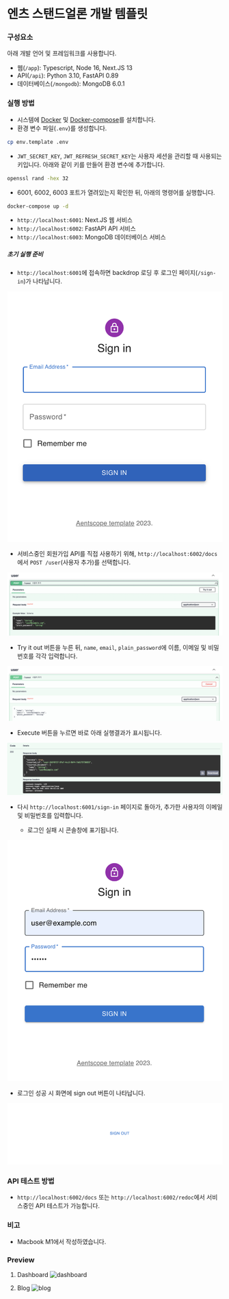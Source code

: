 # 엔츠 스탠드얼론 개발 템플릿

### 구성요소

아래 개발 언어 및 프레임워크를 사용합니다.

- 웹(`/app`): Typescript, Node 16, Next.JS 13
- API(`/api`): Python 3.10, FastAPI 0.89
- 데이터베이스(`/mongodb`): MongoDB 6.0.1

### 실행 방법

- 시스템에 [Docker](https://docs.docker.com/engine/install/) 및 [Docker-compose](https://docs.docker.com/compose/install/)를 설치합니다.
- 환경 변수 파일(`.env`)를 생성합니다. 
```bash
cp env.template .env
```

- `JWT_SECRET_KEY`, `JWT_REFRESH_SECRET_KEY`는 사용자 세션을 관리할 때 사용되는 키입니다. 아래와 같이 키를 만들어 환경 변수에 추가합니다.
```bash
openssl rand -hex 32
```


- 6001, 6002, 6003 포트가 열려있는지 확인한 뒤, 아래의 명령어를 실행합니다.

```bash
docker-compose up -d
```

- `http://localhost:6001`: Next.JS 웹 서비스
- `http://localhost:6002`: FastAPI API 서비스
- `http://localhost:6003`: MongoDB 데이터베이스 서비스

##### 초기 실행 준비

- `http://localhost:6001`에 접속하면 backdrop 로딩 후 로그인 페이지(`/sign-in`)가 나타납니다.

![로그인 페이지](./readme-assets/00-app-signin.png)

- 서비스중인 회원가입 API를 직접 사용하기 위해, `http://localhost:6002/docs`에서 `POST /user`(사용자 추가)를 선택합니다.

![사용자 추가 API](./readme-assets/01-api-post-user.png)

- Try it out 버튼을 누른 뒤, `name`, `email`, `plain_password`에 이름, 이메일 및 비밀번호를 각각 입력합니다.

![사용자 추가 API 입력](./readme-assets/02-api-post-user-input.png)

- Execute 버튼을 누르면 바로 아래 실행결과가 표시됩니다.

![사용자 추가 API 출력](./readme-assets/03-api-post-user-output.png)

- 다시 `http://localhost:6001/sign-in` 페이지로 돌아가, 추가한 사용자의 이메일 및 비밀번호를 입력합니다.

  - 로그인 실패 시 콘솔창에 표기됩니다.

![로그인페이지 입력](./readme-assets/04-app-signin-input.png)


- 로그인 성공 시 화면에 sign out 버튼이 나타납니다.

![로그인 후 메인 페이지](./readme-assets/05-app-index.png)

### API 테스트 방법

- `http://localhost:6002/docs` 또는 `http://localhost:6002/redoc`에서 서비스중인 API 테스트가 가능합니다.

### 비고

- Macbook M1에서 작성하였습니다.

### Preview
1. Dashboard
![dashboard](https://user-images.githubusercontent.com/75575789/222302208-9e469355-a87a-419e-81e1-7211f8b190a6.png)

2. Blog
![blog](https://user-images.githubusercontent.com/75575789/222302907-2ed10a37-be29-4b33-b550-f7c0fc7f8ecf.png)


